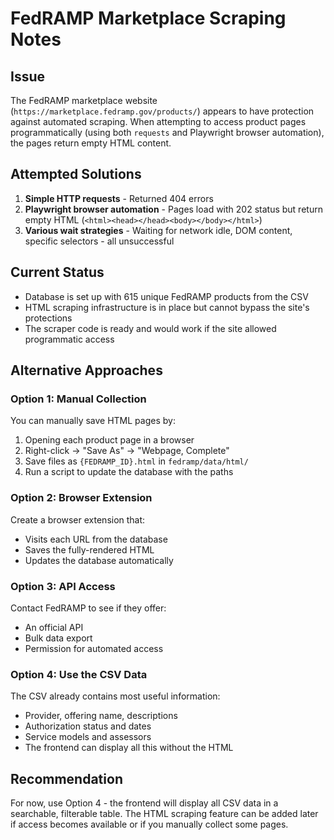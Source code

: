 # FedRAMP Marketplace Scraping Notes

## Issue
The FedRAMP marketplace website (`https://marketplace.fedramp.gov/products/`) appears to have protection against automated scraping. When attempting to access product pages programmatically (using both `requests` and Playwright browser automation), the pages return empty HTML content.

## Attempted Solutions
1. **Simple HTTP requests** - Returned 404 errors
2. **Playwright browser automation** - Pages load with 202 status but return empty HTML (`<html><head></head><body></body></html>`)
3. **Various wait strategies** - Waiting for network idle, DOM content, specific selectors - all unsuccessful

## Current Status
- Database is set up with 615 unique FedRAMP products from the CSV
- HTML scraping infrastructure is in place but cannot bypass the site's protections
- The scraper code is ready and would work if the site allowed programmatic access

## Alternative Approaches

### Option 1: Manual Collection
You can manually save HTML pages by:
1. Opening each product page in a browser
2. Right-click → "Save As" → "Webpage, Complete"
3. Save files as `{FEDRAMP_ID}.html` in `fedramp/data/html/`
4. Run a script to update the database with the paths

### Option 2: Browser Extension
Create a browser extension that:
- Visits each URL from the database
- Saves the fully-rendered HTML
- Updates the database automatically

### Option 3: API Access
Contact FedRAMP to see if they offer:
- An official API
- Bulk data export
- Permission for automated access

### Option 4: Use the CSV Data
The CSV already contains most useful information:
- Provider, offering name, descriptions
- Authorization status and dates
- Service models and assessors
- The frontend can display all this without the HTML

## Recommendation
For now, use Option 4 - the frontend will display all CSV data in a searchable, filterable table. The HTML scraping feature can be added later if access becomes available or if you manually collect some pages.
